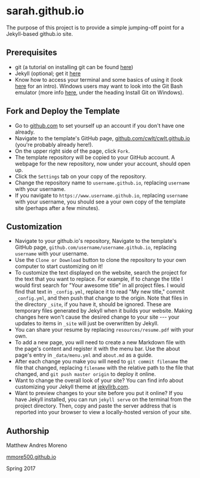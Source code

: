 # sarah.github.io

The purpose of this project is to provide a simple jumping-off point for a Jekyll-based github.io site.


## Prerequisites
  * git (a tutorial on installing git can be found [here](https://www.atlassian.com/git/tutorials/install-git))
  * Jekyll (optional; get it [here](https://jekyllrb.com/docs/installation/)
  * Know how to access your terminal and some basics of using it (look [here](https://www.davidbaumgold.com/tutorials/command-line/) for an intro).
  Windows users may want to look into the Git Bash emulator (more info [here](https://www.atlassian.com/git/tutorials/install-git), under the heading Install Git on Windows).

  
## Fork and Deploy the Template
  * Go to [github.com](https://www.github.com) to set yourself up an account if you don't have one already.
  * Navigate to the template's GitHub page, [github.com/cwlt/cwlt.github.io](https://www.github.com/cwlt/cwlt.github.io) (you're probably already here!).
  * On the upper right side of the page, click `Fork`.
  * The template repository will be copied to your GitHub account.
  A webpage for the new repository, now under your account, should open up.
  * Click the `Settings` tab on your copy of the repository.
  * Change the repository name to `username.github.io`, replacing `username` with your username.
  * If you navigate to `https://www.username.github.io`, replacing `username` with your username, you should see a your own copy of the template site (perhaps after a few minutes).


## Customization
 * Navigate to your github.io's repository, Navigate to the template's GitHub page, `github.com/username/username.github.io`, replacing `username` with your username.
 * Use the `Clone or Download` button to clone the repository to your own computer to start customizing on it!
 * To customize the text displayed on the website, search the project for the text that you want to replace.
 For example, if to change the title I would first search for "Your awesome title" in all project files.
 I would find that text in `_config.yml`, replace it to read "My new title," commit `_config.yml`, and then push that change to the origin.
 Note that files in the directory `_site`, if you have it, should be ignored.
 These are temporary files generated by Jekyll when it builds your website.
 Making changes here won't cause the desired change to your site --- your updates to items in `_site` will just be overwritten by Jekyll.
 * You can share your resume by replacing `resources/resume.pdf` with your own.
 * To add a new page, you will need to create a new Markdown file with the page's content and register it with the menu bar.
 Use the about page's entry in `_data/menu.yml` and `about.md` as a guide.
 * After each change you make you will need to `git commit filename` the file that changed, replacing `filename` with the relative path to the file that changed, and `git push master origin` to deploy it online.
 * Want to change the overall look of your site?
 You can find info about customizing your Jekyll theme at [jekyllrb.com](https://www.jekyllrb.com).
 * Want to preview changes to your site before you put it online?
 If you have Jekyll installed, you can run `jekyll serve` on the terminal from the project directory.
 Then, copy and paste the server address that is reported into your browser to view a locally-hosted version of your site.
 
 ## Authorship
 
 Matthew Andres Moreno
 
 [mmore500.github.io](https://mmore500.github.io)
 
 Spring 2017
 
 
